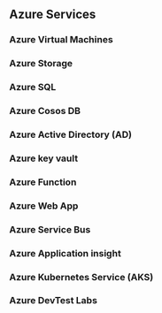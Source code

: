 ## Azure Services

### Azure Virtual Machines
### Azure Storage
### Azure SQL
### Azure Cosos DB
### Azure Active Directory (AD)
### Azure key vault 
### Azure Function
### Azure Web App
### Azure Service Bus
### Azure Application insight

### Azure Kubernetes Service (AKS)
### Azure DevTest Labs 